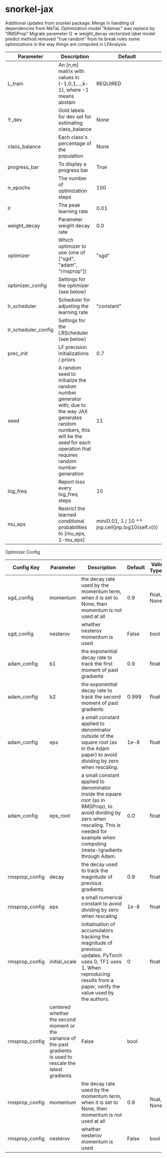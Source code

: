 # snorkel-jax
Additional updates from snorkel package:
Merge in handling of dependencies from MeTaL
Optimization model "Adamax" was replace by "RMSProp"
Migrate parameter l2 => weight_decay
vectorized label model predict method
removed "true random" from tie break rules
some optimizations in the way things are computed in LFAnalysis

| Parameter | Description | Default | Valid Types |
| --- | --- | --- | --- |
| L_train | An [n,m] matrix with values in {-1,0,1,...,k-1}, where -1 means abstain | REQUIRED | jax.numpy.array |
| Y_dev | Gold labels for dev set for estimating class_balance | None | jax.numpy.array |
| class_balance | Each class's percentage of the population | None | jax.numpy.array |
| progress_bar | To display a progress bar | True | bool |
| n_epochs | The number of optimization steps | 100 | int |
| lr | The peak learning rate | 0.01 | float |
| weight_decay | Parameter weight decay rate | 0.0 | float |
| optimizer | Which optimizer to use (one of ["sgd", "adam", "rmsprop"]) | "sgd" | str |
| optimizer_config | Settings for the optimizer (see below) | | dict |
| lr_scheduler | Scheduler for adjusting the learning rate | "constant" | str |
| lr_scheduler_config | Settings for the LRScheduler (see below) | | dict |
| prec_init | LF precision initializations / priors | 0.7 | float, list |
| seed | A random seed to initialize the random number generator with; due to the way JAX generates random numbers, this will be the seed for each operation that requires random number generation | 11 | int |
| log_freq | Report loss every log_freq steps | 10 | int |
| mu_eps | Restrict the learned conditional probabilities to [mu_eps, 1-mu_eps] | min(0.01, 1 / 10 ** jnp.ceil(jnp.log10(self.n))) | float |

Optimizer Config

| Config Key | Parameter | Description | Default | Valid Types |
| --- | --- | --- | --- | --- |
| sgd_config | momentum | the decay rate used by the momentum term, when it is set to None, then momentum is not used at all | 0.9 | float, None |
| sgd_config | nesterov | whether nesterov momentum is used | False | bool |
| adam_config | b1 | the exponential decay rate to track the first moment of past gradients | 0.9 | float |
| adam_config | b2 | the exponential decay rate to track the second moment of past gradients | 0.999 | float |
| adam_config | eps | a small constant applied to denominator outside of the square root (as in the Adam paper) to avoid dividing by zero when rescaling. | 1e-8 | float |
| adam_config | eps_root | a small constant applied to denominator inside the square root (as in RMSProp), to avoid dividing by zero when rescaling. This is needed for example when computing (meta-)gradients through Adam. | 0.0 | float |
| rmsprop_config | decay | the decay used to track the magnitude of previous gradients | 0.9 | float |
| rmsprop_config | eps | a small numerical constant to avoid dividing by zero when rescaling | 1e-8 | float |
| rmsprop_config | initial_scale | initialisation of accumulators tracking the magnitude of previous updates. PyTorch uses 0, TF1 uses 1. When reproducing results from a paper, verify the value used by the authors. | 0 | float |
| rmsprop_config | centered whether the second moment or the variance of the past gradients is used to rescale the latest gradients | False | bool |
| rmsprop_config | momentum | the decay rate used by the momentum term, when it is set to None, then momentum is not used at all | 0.9 | float, None |
| rmsprop_config | nesterov | whether nesterov momentum is used | False | bool |